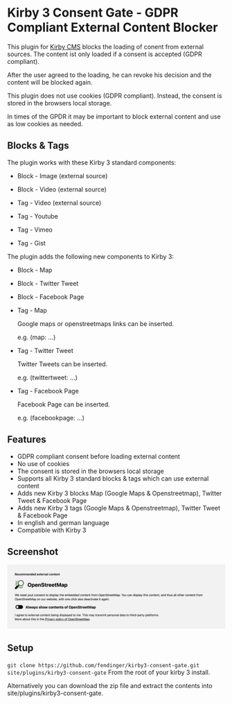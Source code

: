 # Kirby 3 Consent Gate - GDPR Compliant External Content Blocker

This plugin for [Kirby CMS](https://getkirby.com) blocks the loading of conent from external sources. The content ist only loaded if a consent is accepted (GDPR compliant).

After the user agreed to the loading, he can revoke his decision and the content will be blocked again.

This plugin does not use cookies (GDPR compliant). Instead, the consent is stored in the browsers local storage.

In times of the GPDR it may be important to block external content and use as low cookies as needed.


## Blocks & Tags

The plugin works with these Kirby 3 standard components:

- Block - Image (external source)

- Block - Video (external source)

- Tag - Video (external source)

- Tag - Youtube

- Tag - Vimeo

- Tag - Gist

The plugin adds the following new components to Kirby 3:

- Block - Map

- Block - Twitter Tweet

- Block - Facebook Page

- Tag - Map

  Google maps or openstreetmaps links can be inserted.

  e.g. (map: ...)

- Tag - Twitter Tweet

  Twitter Tweets can be inserted.

  e.g. (twittertweet: ...)

- Tag - Facebook Page

  Facebook Page can be inserted.

  e.g. (facebookpage: ...)


## Features

- GDPR compliant consent before loading external content
- No use of cookies
- The consent is stored in the browsers local storage
- Supports all Kirby 3 standard blocks & tags which can use external content
- Adds new Kirby 3 blocks Map (Google Maps & Openstreetmap), Twitter Tweet & Facebook Page
- Adds new Kirby 3 tags (Google Maps & Openstreetmap), Twitter Tweet & Facebook Page
- In english and german language
- Compatible with Kirby 3


## Screenshot

![Kirby 3 Consent Gate Plugin Screenshot](https://github.com/fendinger/kirby3-consent-gate/raw/main/kirby3-consent-gate.png)


## Setup

``git clone https://github.com/fendinger/kirby3-consent-gate.git site/plugins/kirby3-consent-gate``
From the root of your kirby 3 install.

Alternatively you can download the zip file and extract the contents into site/plugins/kirby3-consent-gate.
